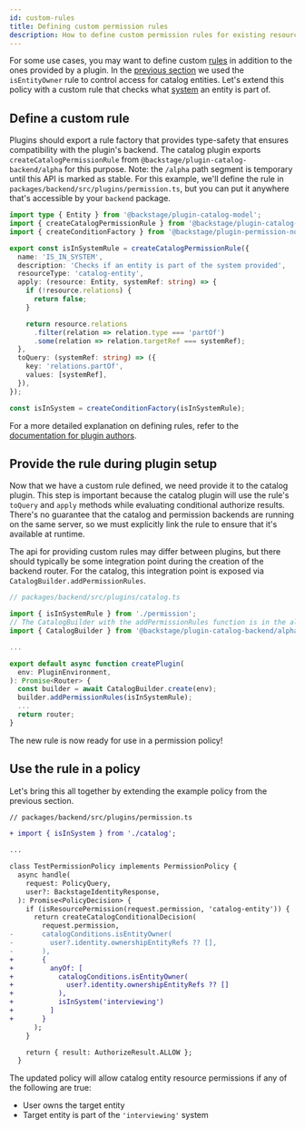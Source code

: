 ```yaml
---
id: custom-rules
title: Defining custom permission rules
description: How to define custom permission rules for existing resources
---
```


For some use cases, you may want to define custom [rules](./concepts.md#resources-and-rules) in addition to the ones provided by a plugin. In the [previous section](./writing-a-policy.md) we used the `isEntityOwner` rule to control access for catalog entities. Let's extend this policy with a custom rule that checks what [system](https://backstage.io/docs/features/software-catalog/system-model#system) an entity is part of.

## Define a custom rule

Plugins should export a rule factory that provides type-safety that ensures compatibility with the plugin's backend. The catalog plugin exports `createCatalogPermissionRule` from `@backstage/plugin-catalog-backend/alpha` for this purpose. Note: the `/alpha` path segment is temporary until this API is marked as stable. For this example, we'll define the rule in `packages/backend/src/plugins/permission.ts`, but you can put it anywhere that's accessible by your `backend` package.

```typescript
import type { Entity } from '@backstage/plugin-catalog-model';
import { createCatalogPermissionRule } from '@backstage/plugin-catalog-backend/alpha';
import { createConditionFactory } from '@backstage/plugin-permission-node';

export const isInSystemRule = createCatalogPermissionRule({
  name: 'IS_IN_SYSTEM',
  description: 'Checks if an entity is part of the system provided',
  resourceType: 'catalog-entity',
  apply: (resource: Entity, systemRef: string) => {
    if (!resource.relations) {
      return false;
    }

    return resource.relations
      .filter(relation => relation.type === 'partOf')
      .some(relation => relation.targetRef === systemRef);
  },
  toQuery: (systemRef: string) => ({
    key: 'relations.partOf',
    values: [systemRef],
  }),
});

const isInSystem = createConditionFactory(isInSystemRule);
```

For a more detailed explanation on defining rules, refer to the [documentation for plugin authors](./plugin-authors/03-adding-a-resource-permission-check.md#adding-support-for-conditional-decisions).

## Provide the rule during plugin setup

Now that we have a custom rule defined, we need provide it to the catalog plugin. This step is important because the catalog plugin will use the rule's `toQuery` and `apply` methods while evaluating conditional authorize results. There's no guarantee that the catalog and permission backends are running on the same server, so we must explicitly link the rule to ensure that it's available at runtime.

The api for providing custom rules may differ between plugins, but there should typically be some integration point during the creation of the backend router. For the catalog, this integration point is exposed via `CatalogBuilder.addPermissionRules`.

```typescript
// packages/backend/src/plugins/catalog.ts

import { isInSystemRule } from './permission';
// The CatalogBuilder with the addPermissionRules function is in the alpha path
import { CatalogBuilder } from '@backstage/plugin-catalog-backend/alpha';

...

export default async function createPlugin(
  env: PluginEnvironment,
): Promise<Router> {
  const builder = await CatalogBuilder.create(env);
  builder.addPermissionRules(isInSystemRule);
  ...
  return router;
}
```

The new rule is now ready for use in a permission policy!

## Use the rule in a policy

Let's bring this all together by extending the example policy from the previous section.

```diff
// packages/backend/src/plugins/permission.ts

+ import { isInSystem } from './catalog';

...

class TestPermissionPolicy implements PermissionPolicy {
  async handle(
    request: PolicyQuery,
    user?: BackstageIdentityResponse,
  ): Promise<PolicyDecision> {
    if (isResourcePermission(request.permission, 'catalog-entity')) {
      return createCatalogConditionalDecision(
        request.permission,
-       catalogConditions.isEntityOwner(
-         user?.identity.ownershipEntityRefs ?? [],
-       ),
+       {
+         anyOf: [
+           catalogConditions.isEntityOwner(
+             user?.identity.ownershipEntityRefs ?? []
+           ),
+           isInSystem('interviewing')
+         ]
+       }
      );
    }

    return { result: AuthorizeResult.ALLOW };
  }
```

The updated policy will allow catalog entity resource permissions if any of the following are true:

- User owns the target entity
- Target entity is part of the `'interviewing'` system
